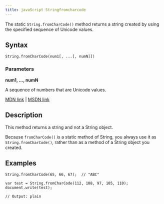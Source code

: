 ```yaml
---
title: javaScript Stringfromcharcode
---
```

The static `String.fromCharCode()` method returns a string created by using the specified sequence of Unicode values.

## Syntax

    String.fromCharCode(num1[, ...[, numN]])

### Parameters

**num1, ..., numN**

A sequence of numbers that are Unicode values.

[MDN link](https://developer.mozilla.org/en-US/docs/Web/JavaScript/Reference/Global_Objects/String/fromCharCode) | [MSDN link](https://msdn.microsoft.com/en-us/LIBRary/wb4w0k66%28v=vs.94%29.aspx)

## Description

This method returns a string and not a String object.

Because `fromCharCode()` is a static method of String, you always use it as `String.fromCharCode()`, rather than as a method of a String object you created.

## Examples

    String.fromCharCode(65, 66, 67);  // "ABC"

    var test = String.fromCharCode(112, 108, 97, 105, 110);
    document.write(test);

    // Output: plain